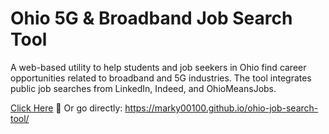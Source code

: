 # Ohio 5G & Broadband Job Search Tool

A web-based utility to help students and job seekers in Ohio find career opportunities related to broadband and 5G industries. The tool integrates public job searches from LinkedIn, Indeed, and OhioMeansJobs.

[Click Here](https://marky00100.github.io/ohio-job-search-tool/)
🔗 Or go directly: https://marky00100.github.io/ohio-job-search-tool/


